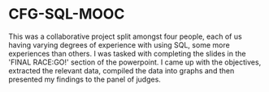 # CFG-SQL-MOOC
This was a collaborative project split amongst four people, each of us having varying degrees of experience with using SQL, some more experiences than others. I was tasked with completing the slides in the 'FINAL RACE:GO!' section of the powerpoint. I came up with the objectives, extracted the relevant data, compiled the data into graphs and then presented my findings to the panel of judges.
